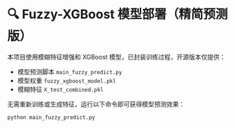 # 🔍 Fuzzy-XGBoost 模型部署（精简预测版）

本项目使用模糊特征增强和 XGBoost 模型，已封装训练过程，开源版本仅提供：
- 模型预测脚本 `main_fuzzy_predict.py`
- 模型权重 `fuzzy_xgboost_model.pkl`
- 模糊特征 `X_test_combined.pkl`

无需重新训练或生成特征，运行以下命令即可获得模型预测效果：

```bash
python main_fuzzy_predict.py

